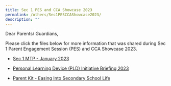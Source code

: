 ```yaml
---
title: Sec 1 PES and CCA Showcase 2023
permalink: /others/Sec1PESCCAShowcase2023/
description: ""
---
```

Dear Parents/ Guardians,

Please click the files below for more information that was shared during Sec 1 Parent Engagement Session (PES) and CCA Showcase 2023.

* [Sec 1 MTP - January 2023](/files/Sec%201%20MTP%20slides%20Jan%202023_website.pdf)

* [Personal Learning Device (PLD) Initiative Briefing 2023](/files/YCS%202023%20IP1%20-%20Parent%20Engagement%20Deck_2023.pdf)

* [Parent Kit - Easing Into Secondary School Life](/files/Parent%20Kit%20-%20Easing%20Into%20Secondary%20School%20Life.pdf)